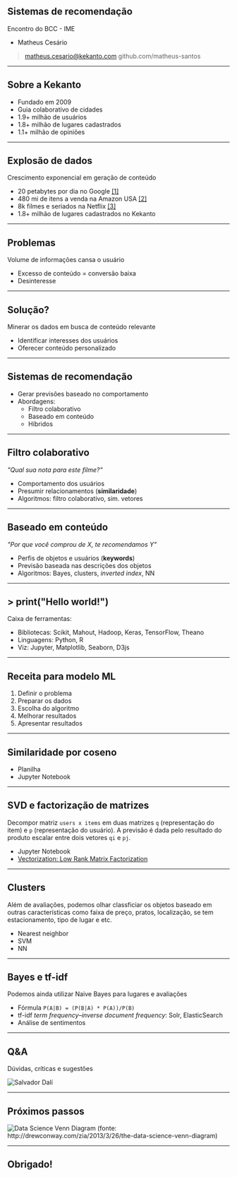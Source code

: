 ## Sistemas de recomendação
Encontro do BCC - IME
* Matheus Cesário

> matheus.cesario@kekanto.com
> github.com/matheus-santos

------------
## Sobre a Kekanto

* Fundado em 2009
* Guia colaborativo de cidades
* 1.9+ milhão de usuários
* 1.8+ milhão de lugares cadastrados
* 1.1+ milhão de opiniões

------------
## Explosão de dados
Crescimento exponencial em geração de conteúdo

* 20 petabytes por dia no Google [[1]](https://aci.info/2014/07/12/the-data-explosion-in-2014-minute-by-minute-infographic/)
* 480 mi de itens a venda na Amazon USA [[2]](https://export-x.com/2015/12/11/how-many-products-does-amazon-sell-2015/)
* 8k filmes e seriados na Netflix [[3]](http://time.com/4272360/the-number-of-movies-on-netflix-is-dropping-fast/)
* 1.8+ milhão de lugares cadastrados no Kekanto

---
## Problemas
Volume de informações cansa o usuário

* Excesso de conteúdo = conversão baixa
* Desinteresse

--- 
## Solução?
Minerar os dados em busca de conteúdo relevante

* Identificar interesses dos usuários
* Oferecer conteúdo personalizado

------------
## Sistemas de recomendação

* Gerar previsões baseado no comportamento
* Abordagens: 
    * Filtro colaborativo 
    * Baseado em conteúdo
    * Híbridos

---
## Filtro colaborativo
*"Qual sua nota para este filme?"*

* Comportamento dos usuários
* Presumir relacionamentos (**similaridade**)
* Algoritmos: filtro colaborativo, sim. vetores

---
## Baseado em conteúdo
*"Por que você comprou de X, te recomendamos Y"*

* Perfis de objetos e usuários (**keywords**)
* Previsão baseada nas descrições dos objetos
* Algoritmos: Bayes, clusters, *inverted index*, NN

------------
## > print("Hello world!")
Caixa de ferramentas:
* Bibliotecas: Scikit, Mahout, Hadoop, Keras, TensorFlow, Theano
* Linguagens: Python, R
* Viz: Jupyter, Matplotlib, Seaborn, D3js

---
## Receita para modelo ML

1. Definir o problema
2. Preparar os dados
3. Escolha do algoritmo
4. Melhorar resultados
5. Apresentar resultados

---
## Similaridade por coseno

- Planilha
- Jupyter Notebook

---
## SVD e factorização de matrizes
Decompor matriz `users x items` em duas matrizes `q` (representação do item) e `p` (representação do usuário). A previsão é dada pelo resultado do produto escalar entre dois vetores `qi` e `pj`.

- Jupyter Notebook
- [Vectorization: Low Rank Matrix Factorization](https://www.coursera.org/learn/machine-learning/lecture/CEXN0/vectorization-low-rank-matrix-factorization)

---
## Clusters
Além de avaliações, podemos olhar classficiar os objetos baseado em outras características como faixa de preço, pratos, localização, se tem estacionamento, tipo de lugar e etc.

- Nearest neighbor
- SVM
- NN

--- 
## Bayes e tf-idf
Podemos ainda utilizar Naive Bayes para lugares e avaliações

- Fórmula `P(A|B) = (P(B|A) * P(A))/P(B)`
- tf-idf _term frequency–inverse document frequency_: Solr, ElasticSearch
- Análise de sentimentos

------------
## Q&A
Dúvidas, críticas e sugestões

![Salvador Dalí](../../assets/images/pisdr/salvador-dali.jpg "Salvador Dalí")

------------
## Próximos passos

![Data Science Venn Diagram (fonte: http://drewconway.com/zia/2013/3/26/the-data-science-venn-diagram)](../../assets/images/pisdr/Data_Science_VD.png "Data Science Venn Diagram (fonte: http://drewconway.com/zia/2013/3/26/the-data-science-venn-diagram)")

------------
## Obrigado!
<TODO link pro repo>
